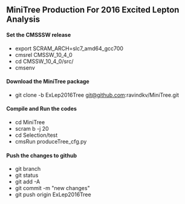 ## MiniTree Production For 2016 Excited Lepton Analysis

#### Set the CMSSSW release ####

* export SCRAM_ARCH=slc7_amd64_gcc700
* cmsrel CMSSW_10_4_0
* cd CMSSW_10_4_0/src/
* cmsenv

#### Download the MiniTree package ####

* git clone -b ExLep2016Tree git@github.com:ravindkv/MiniTree.git

#### Compile and Run the codes ####

* cd MiniTree 
* scram b -j 20
* cd Selection/test
* cmsRun produceTree_cfg.py 

#### Push the changes to github ####
* git branch
* git status
* git add -A
* git commit -m "new changes"
* git push origin ExLep2016Tree

